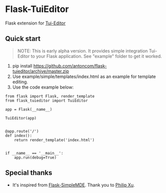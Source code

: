 # Flask-TuiEditor

Flask extension for [Tui-Editor](https://github.com/nhn/tui.editor)

## Quick start

> NOTE:
This is early alpha version. It provides simple integration Tui-Editor to your Flask application. See "example" folder to get it worked.

1. pip install https://github.com/antoncom/flask-tuieditor/archive/master.zip
2. Use example/simple/templates/index.html as an example for template editing.
3. Use the code example below:

```
from flask import Flask, render_template
from flask_tuieditor import TuiEditor

app = Flask(__name__)

TuiEditor(app)


@app.route('/')
def index():
    return render_template('index.html')


if __name__ == '__main__':
    app.run(debug=True)
```

## Special thanks

- It's inspired from [Flask-SimpleMDE](https://github.com/pyx/flask-simplemde). Thank you to [Philip Xu](https://github.com/pyx).